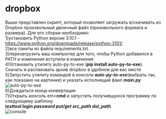 # dropbox
Выше представлен скрипт, который позволяет загружать в/скачивать из Dropbox произвольный двоичный файл (произвольного формата и размера).
Для его сборки необходимо:<br>
1)установить Python версии 3.10.1 - https://www.python.org/downloads/release/python-3101/ <br>
2)все пакеты из файла requirements.txt. <br>
3)перезагрузить ваш компьютер для того, чтобы Python добавился в PATH и изменения вступили в изменения<br>
4)Установить утилиту auto-py-to-exe (<b>pip install auto-py-to-exe</b>). Скачать и распаковать архив dropbox в удобном для вас месте <br>
5)Запустить утилиту командой в консоли <em><b>auto-py-to-exe</b></em>(выбрать так, как показано на картинке) и указать исполнящий фаил <em><b>main.py</em></b><br>![auto-py-to-exe](https://user-images.githubusercontent.com/77235598/215334841-af7b6b5f-07b9-4f4d-82e2-4a7fbb152590.PNG)<br>
6)Дождаться конца конвертации<br>
7)Открыть консоль em><b>cmd</b></em> и запустить получившуюся программу по следующему шаблону<br>
<em><b>testtool login password put/get src_path dst_path</b></em>
<br>![console](https://user-images.githubusercontent.com/77235598/215337538-29312f7e-b086-40a2-a3bb-6d25777f1090.PNG)
